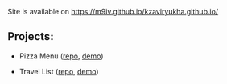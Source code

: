 Site is available on https://m9iv.github.io/kzaviryukha.github.io/

## Projects:

- Pizza Menu ([repo](https://github.com/m9iv/pizza-menu), [demo](https://m9iv.github.io/kzaviryukha.github.io/demo/pizza-menu/index.html))

- Travel List ([repo](https://github.com/m9iv/travel-list), [demo](https://m9iv.github.io/kzaviryukha.github.io/demo/travel-list/index.html))
